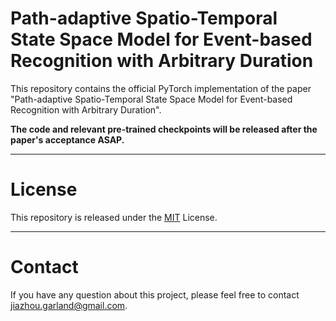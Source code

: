 # Path-adaptive Spatio-Temporal State Space Model for Event-based Recognition with Arbitrary Duration

This repository contains the official PyTorch implementation of the paper "Path-adaptive Spatio-Temporal State Space Model for Event-based Recognition with Arbitrary Duration".

**The code and relevant pre-trained checkpoints will be released after the paper's acceptance ASAP.**

---
# License
This repository is released under the [MIT](LICENSE) License.

---
# Contact
If you have any question about this project, please feel free to contact jiazhou.garland@gmail.com.
